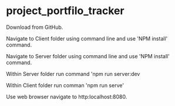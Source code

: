 # project_portfilo_tracker

Download from GitHub.

Navigate to Client folder using command line and use 'NPM install' command.

Navigate to Server folder using command line and use 'NPM install' command.

Within Server folder run command 'npm run server:dev

Within Client folder run comman 'npm run serve'

Use web browser navigate to http:localhost:8080.
